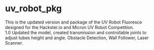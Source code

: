 # uv_robot_pkg

This is the updated version and package of the UV Robot Fluoresce designed for the Hackster.io and Micron UV Robot Competition. </br>
1.0 Updated the model, created transmission and controllable joints to adjust tubes height and angle. Obstacle Detection, Wall Follower, Laser Scanner.
